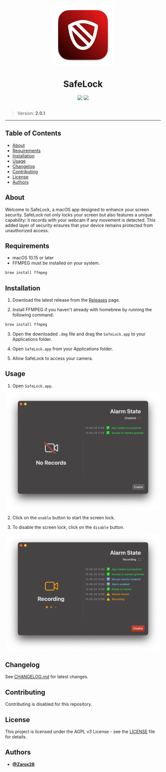 <div align="center">
	<img src="assets/logo.png" width="200"/>
	<h1>SafeLock</h1>
	<img src="https://img.shields.io/badge/swift-%23007ACC.svg?style=for-the-badge&logo=swift&logoColor=white"/>
	<img src="https://img.shields.io/badge/License-AGPL_v3-blue.svg?style=for-the-badge"/>
</div>

<br />

> Version: **2.0.1**

---

## Table of Contents

- [About](#about)
- [Requirements](#requirements)
- [Installation](#installation)
- [Usage](#usage)
- [Changelog](#changelog)
- [Contributing](#contributing)
- [License](#license)
- [Authors](#authors)

## About

Welcome to SafeLock, a macOS app designed to enhance your screen security. SafeLock not only locks your screen but also features a unique capability: it records with your webcam if any movement is detected. This added layer of security ensures that your device remains protected from unauthorized access.

## Requirements

- macOS 10.15 or later
- FFMPEG must be installed on your system.

```bash
brew install ffmpeg
```

## Installation

1. Download the latest release from the [Releases](https://github.com/Zarox28/SafeLock/releases/latest) page.

2. Install FFMPEG if you haven't already with homebrew by running the following command:

```bash
brew install ffmpeg
```

3. Open the downloaded `.dmg` file and drag the `SafeLock.app` to your Applications folder.

4. Open `SafeLock.app` from your Applications folder.

5. Allow SafeLock to access your camera.

## Usage

1. Open `SafeLock.app`.

<div align="center">
	<img src="assets/default.png" width="500"/>
</div>

2. Click on the `enable` button to start the screen lock.

3. To disable the screen lock, click on the `disable` button.

<div align="center">
	<img src="assets/recording.png" width="500"/>
</div>

## Changelog

See [CHANGELOG.md](CHANGELOG.md) for latest changes.

## Contributing

Contributing is disabled for this repository.

## License

This project is licensed under the AGPL v3 License - see the [LICENSE](LICENSE) file for details.

## Authors

- **[@Zarox28](https://github.com/Zarox28)**
